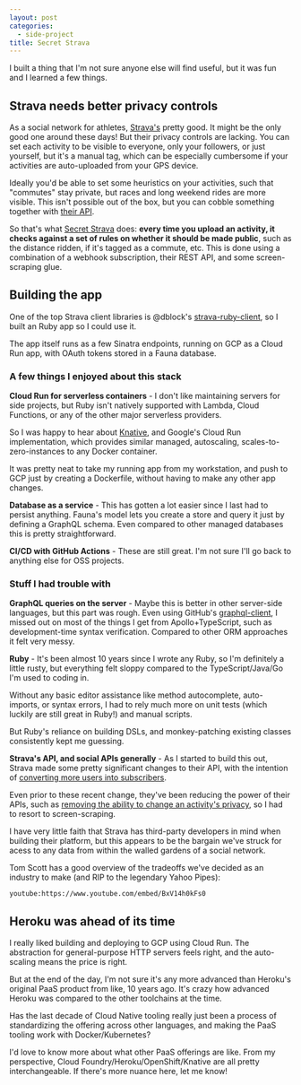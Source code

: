 ```yaml
---
layout: post
categories:
  - side-project
title: Secret Strava
---
```


I built a thing that I'm not sure anyone else will find useful, but it was fun and I learned a few things.

## Strava needs better privacy controls

As a social network for athletes, [Strava's](https://strava.com) pretty good. It might be the only good one around these days!
But their privacy controls are lacking. You can set each activity to be visible to everyone, only your followers, or just yourself, but it's a manual tag, which can be especially cumbersome if your activities are auto-uploaded from your GPS device.

Ideally you'd be able to set some heuristics on your activities, such that "commutes" stay private, but races and long weekend rides are more visible. This isn't possible out of the box, but you can cobble something together with [their API](https://developers.strava.com/).

So that's what [Secret Strava](https://github.com/mattdsteele/secret-strava) does: **every time you upload an activity, it checks against a set of rules on whether it should be made public**, such as the distance ridden, if it's tagged as a commute, etc. This is done using a combination of a webhook subscription, their REST API, and some screen-scraping glue.

## Building the app

One of the top Strava client libraries is @dblock's [strava-ruby-client](https://github.com/dblock/strava-ruby-client), so I built an Ruby app so I could use it.

The app itself runs as a few Sinatra endpoints, running on GCP as a Cloud Run app, with OAuth tokens stored in a Fauna database.

### A few things I enjoyed about this stack

**Cloud Run for serverless containers** - I don't like maintaining servers for side projects, but Ruby isn't natively supported with Lambda, Cloud Functions, or any of the other major serverless providers.

So I was happy to hear about [Knative](https://knative.dev/), and Google's Cloud Run implementation, which provides similar managed, autoscaling, scales-to-zero-instances to any Docker container.

It was pretty neat to take my running app from my workstation, and push to GCP just by creating a Dockerfile, without having to make any other app changes.

**Database as a service** - This has gotten a lot easier since I last had to persist anything. Fauna's model lets you create a store and query it just by defining a GraphQL schema. Even compared to other managed databases this is pretty straightforward.

**CI/CD with GitHub Actions** - These are still great. I'm not sure I'll go back to anything else for OSS projects.

### Stuff I had trouble with

**GraphQL queries on the server** - Maybe this is better in other server-side languages, but this part was rough. Even using GitHub's [graphql-client](https://web.archive.org/web/20200526015829/https://github.com/github/graphql-client), I missed out on most of the things I get from Apollo+TypeScript, such as development-time syntax verification. Compared to other ORM approaches it felt very messy.

**Ruby** - It's been almost 10 years since I wrote any Ruby, so I'm definitely a little rusty, but everything felt sloppy compared to the TypeScript/Java/Go I'm used to coding in.

Without any basic editor assistance like method autocomplete, auto-imports, or syntax errors, I had to rely much more on unit tests (which luckily are still great in Ruby!) and manual scripts.

But Ruby's reliance on building DSLs, and monkey-patching existing classes consistently kept me guessing.

**Strava's API, and social APIs generally** - As I started to build this out, Strava made some pretty significant changes to their API, with the intention of [converting more users into subscribers](https://www.dcrainmaker.com/2020/05/strava-cuts-off-leaderboard-for-free-users-reduces-3rd-party-apps-for-all-and-more.html).

Even prior to these recent change, they've been reducing the power of their APIs, such as [removing the ability to change an activity's privacy](https://groups.google.com/d/topic/strava-api/L_zZNdgV24c/discussion), so I had to resort to screen-scraping.

I have very little faith that Strava has third-party developers in mind when building their platform, but this appears to be the bargain we've struck for acess to any data from within the walled gardens of a social network.

Tom Scott has a good overview of the tradeoffs we've decided as an industry to make (and RIP to the legendary Yahoo Pipes):

`youtube:https://www.youtube.com/embed/BxV14h0kFs0`

## Heroku was ahead of its time

I really liked building and deploying to GCP using Cloud Run. The abstraction for general-purpose HTTP servers feels right, and the auto-scaling means the price is right.

But at the end of the day, I'm not sure it's any more advanced than Heroku's original PaaS product from like, 10 years ago. It's crazy how advanced Heroku was compared to the other toolchains at the time.

Has the last decade of Cloud Native tooling really just been a process of standardizing the offering across other languages, and making the PaaS tooling work with Docker/Kubernetes?

I'd love to know more about what other PaaS offerings are like. From my perspective, Cloud Foundry/Heroku/OpenShift/Knative are all pretty interchangeable. If there's more nuance here, let me know!

